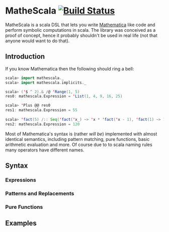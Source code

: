 # MatheScala [![Build Status](https://travis-ci.org/sauliusvl/mathescala.png)](https://travis-ci.org/sauliusvl/mathescala)

MatheScala is a scala DSL that lets you write [Mathematica](http://en.wikipedia.org/wiki/Mathematica) like code and perform symbolic computations in scala. The library was conceived as a proof of concept, hence it probably shouldn't be used in real life (not that anyone would want to do that). 

## Introduction

If you know Mathematica then the following should ring a bell:

```scala    
scala> import mathescala._
scala> import mathescala.implicits._

scala> ('$ ^ 2).& /@ 'Range(1, 5)
res0: mathescala.Expression = 'List(1, 4, 9, 16, 25)

scala> 'Plus @@ res0
res1: mathescala.Expression = 55
 
scala> 'fact(5) /:: Seq('fact('x_) ~> 'x * 'fact('x - 1), 'fact(1) ~> 1)
res2: mathescala.Expression = 120
```

Most of Mathematica's syntax is (rather *will be*) implemented with almost identical semantics, including pattern matching, pure functions, basic arithmetic evaluation and more. Of course due to to scala naming rules many operators have different names.

## Syntax

### Expressions

### Patterns and Replacements

### Pure Functions

## Examples